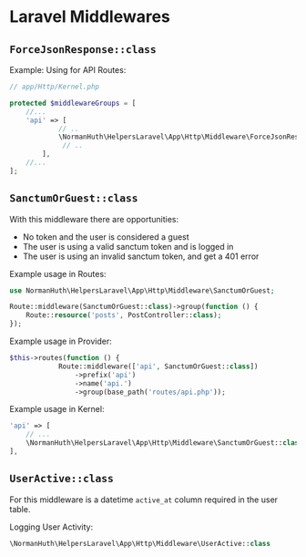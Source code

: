 # Laravel Middlewares

## `ForceJsonResponse::class`

Example: Using for API Routes:

```php
// app/Http/Kernel.php

protected $middlewareGroups = [
	//...
	'api' => [
            // ..
            \NormanHuth\HelpersLaravel\App\Http\Middleware\ForceJsonResponse::class,
             // ..
        ],
	//...
];
```

## `SanctumOrGuest::class`

With this middleware there are opportunities:

* No token and the user is considered a guest
* The user is using a valid sanctum token and is logged in
* The user is using an invalid sanctum token, and get a 401 error

Example usage in Routes:

```php
use NormanHuth\HelpersLaravel\App\Http\Middleware\SanctumOrGuest;

Route::middleware(SanctumOrGuest::class)->group(function () {
    Route::resource('posts', PostController::class);
});
```

Example usage in Provider:

```php
$this->routes(function () {
            Route::middleware(['api', SanctumOrGuest::class])
                ->prefix('api')
                ->name('api.')
                ->group(base_path('routes/api.php'));
```

Example usage in Kernel:

```php
'api' => [
    // ...
    \NormanHuth\HelpersLaravel\App\Http\Middleware\SanctumOrGuest::class,
],
```

## `UserActive::class`

For this middleware is a datetime `active_at` column required in the user table.

Logging User Activity:

```php
\NormanHuth\HelpersLaravel\App\Http\Middleware\UserActive::class
```
